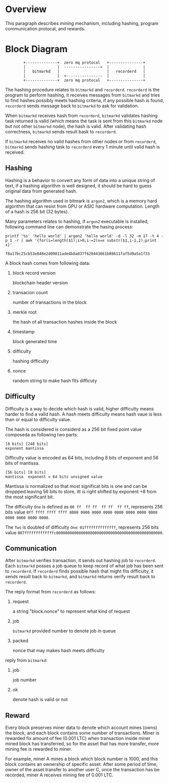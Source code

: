 # Overview

This paragraph describes mining mechanism, including hashing, program communication protocal, and rewards.

# Block Diagram

            +--------------+  zero mq protocal   +---------------+
            |              |  ---------------->  |               |
            |   bitmarkd   |                     |   recorderd   |
            |              |  <----------------  |               |
            +--------------+  zero mq protocal   +---------------+

The hashing procedure relates to `bitmarkd` and `recorderd`. `recorderd` is the program to perform hashing, it receives messages from `bitmarkd` and tries to find hashes possibly meets hashing criteria, if any possible hash is found, `recorderd` sends message back to `bitmarkd` to ask for validation.

When `bitmarkd` receives hash from `recorderd`, `bitmarkd` validates hashing task returned is valid (which means the task is sent from this `bitmarkd` node but not other `bitmarkd` node), the hash is valid. After validating hash correctness, `bitmarkd` sends result bask to `recorderd`.

If `bitmarkd` receives no valid hashes from other nodes or from `recorderd`, `bitmarkd` sends hashing task to `recorderd` every 1 minute until valid hash is received.

## Hashing

Hashing is a behavior to convert any form of data into a unique string of text, if a hashing algorithm is well designed, it should be hard to guess original data from generated hash.

The hashing algorithm used in bitmark is `argon2`, which is a memory hard algorithm that can resist from GPU or ASIC hardware computation. Length of a hash is 256 bit (32 bytes).

Many parameters relates to hashing, if `argon2` executable is installed, following command line can demonstrate the hasing process:

```
printf '%s' 'hello world' | argon2 'hello world' -d -l 32 -m 17 -t 4 -p 1 -r | awk '{for(i=length($1);i>0;i-=2)x=x substr($1,i-1,2);print x}'

f8a17bc25cb53e848e2d09811ade4b8a037f628443661b88611faf5d9a5a1f33
```

A block hash comes from following data:

1. block record version

    blockchain header version

1. transacion count

    number of transactions in the block

1. merkle root

    the hash of all transaction hashes inside the block

1. timestamp

    block generated time

1. difficulty

    hashing difficulty

1. nonce

    random string to make hash fits difficuty

## Difficulty

Difficulty is a way to decide which hash is valid, higher difficulty means harder to find a valid hash. A hash meets difficulty means hash vaue is less than or equal to difficulty value.

The hash is considered is considerd as a 256 bit fixed point value composeda as following two parts:

    [8 bits] [248 bits]
    exponent mantissa

Difficulty value is encoded as 64 bits, including 8 bits of exponent and 56 bits of mantissa.

    [56 bits] [8 bits]
    mantissa  exponent = 64 bits unsigned value

Mantissa is normalized so that most significat bits is one and can be droppped leaving 56 bits to store, itt is right shifted by exponent +8 from the most significant bit.

The difficulty `One` is defined as `00 ff  ff ff  ff ff  ff ff`, represents 256 bits value `0ff ffff ffff ffff 8000 0000 0000 0000 0000 0000 0000 0000 0000 0000 0000 0000`.

The `Two` is doubled of difficulty `One`: `01ffffffffffffff`, represents 256 bits value `007fffffffffffffc00000000000000000000000000000000000000000000000`.

## Communication

After `bitmarkd` verifies transaction, it sends out hashing job to `recorderd`. Each `bitmarkd` posses a job queue to keep record of what job has been sent to `recorderd`. If `recorderd` finds possible hash that might fits difficulty, it sends result back to `bitmarkd`, and `bitmarkd` returns verify result back to `recorderd`.

The reply format from `recorderd` as follows:

1. request

    a string "block.nonce" to represent what kind of request

1. job

    `bitmarkd` provided number to denote job in queue

1. packed

    nonce that may makes hash meets difficulty

reply from `bitmarkd`:

1. job

    job number

2. ok

    denote hash is valid or not

## Reward

Every block preserves miner data to denote which account mines (owns) the block, and each block contains some number of transactions. Miner is rewarded fix amount of fee (0.001 LTC) when transaction inside miner mined block has transferred, so for the asset that has more transfer, more mining fee is rewarded to miner.

For example, miner A mines a block which block number is 1000, and this block contains an ownership of specific asset. After some period of time, owner of the asset transfer to another user C, once the transaction has be recorded, miner A receives mining fee of 0.001 LTC.
